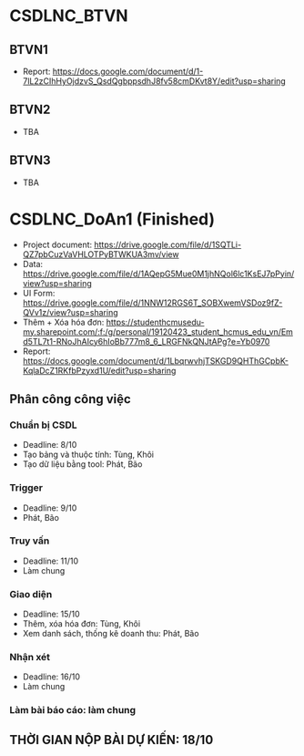 # CSDLNC_BTVN
## BTVN1
- Report: https://docs.google.com/document/d/1-7lL2zCIhHyOjdzvS_QsdQgbppsdhJ8fv58cmDKvt8Y/edit?usp=sharing
## BTVN2
- TBA
## BTVN3
- TBA
# CSDLNC_DoAn1 (Finished)
- Project document:
   https://drive.google.com/file/d/1SQTLi-QZ7pbCuzVaVHLOTPyBTWKUA3mv/view
- Data:
   https://drive.google.com/file/d/1AQepG5Mue0M1jhNQol6lc1KsEJ7pPyin/view?usp=sharing
- UI Form:
   https://drive.google.com/file/d/1NNW12RGS6T_SOBXwemVSDoz9fZ-QVv1z/view?usp=sharing
- Thêm + Xóa hóa đơn:
   https://studenthcmusedu-my.sharepoint.com/:f:/g/personal/19120423_student_hcmus_edu_vn/Emd5TL7t1-RNoJhAIcy6hIoBb777m8_6_LRGFNkQNJtAPg?e=Yb0970
- Report:
   https://docs.google.com/document/d/1LbqrwvhjTSKGD9QHThGCpbK-KqlaDcZ1RKfbPzyxd1U/edit?usp=sharing
   
## Phân công công việc
### Chuẩn bị CSDL 
  - Deadline: 8/10
  - Tạo bảng và thuộc tính: Tùng, Khôi
  - Tạo dữ liệu bằng tool: Phát, Bão
### Trigger
  - Deadline: 9/10
  - Phát, Bão
### Truy vấn
  - Deadline: 11/10
  - Làm chung
### Giao diện
  - Deadline: 15/10
  - Thêm, xóa hóa đơn: Tùng, Khôi
  - Xem danh sách, thống kê doanh thu: Phát, Bão
### Nhận xét
  - Deadline: 16/10
  - Làm chung
### Làm bài báo cáo: làm chung

## THỜI GIAN NỘP BÀI DỰ KIẾN: 18/10
